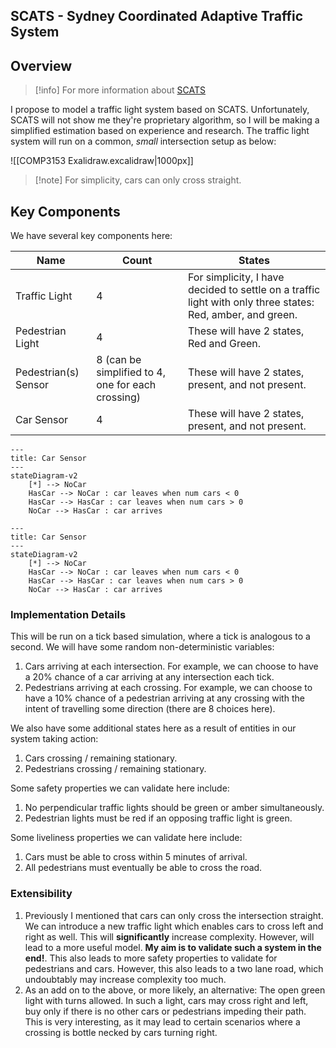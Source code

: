 ## SCATS - Sydney Coordinated Adaptive Traffic System

## Overview

> [!info] For more information about [SCATS](https://en.wikipedia.org/wiki/Sydney_Coordinated_Adaptive_Traffic_System)

I propose to model a traffic light system based on SCATS. Unfortunately, SCATS will not show me they're proprietary algorithm, so I will be making a simplified estimation based on experience and research. The traffic light system will run on a common, *small* intersection setup as below:

![[COMP3153 Exalidraw.excalidraw|1000px]]
> [!note] For simplicity, cars can only cross straight.

## Key Components
We have several key components here:

| Name                 | Count                                             | States                                                                                                     |
| -------------------- | ------------------------------------------------- | ---------------------------------------------------------------------------------------------------------- |
| Traffic Light        | 4                                                 | For simplicity, I have decided to settle on a traffic light with only three states: Red, amber, and green. |
| Pedestrian Light     | 4                                                 | These will have 2 states, Red and Green.                                                                   |
| Pedestrian(s) Sensor | 8 (can be simplified to 4, one for each crossing) | These will have 2 states, present, and not present.                                                        |
| Car Sensor           | 4                                                 | These will have 2 states, present, and not present.                                                        |
```mermaid
---
title: Car Sensor
---
stateDiagram-v2
	[*] --> NoCar
	HasCar --> NoCar : car leaves when num cars < 0
	HasCar --> HasCar : car leaves when num cars > 0 
	NoCar --> HasCar : car arrives 
```

```mermaid
---
title: Car Sensor
---
stateDiagram-v2
	[*] --> NoCar
	HasCar --> NoCar : car leaves when num cars < 0
	HasCar --> HasCar : car leaves when num cars > 0 
	NoCar --> HasCar : car arrives 
```

### Implementation Details
This will be run on a tick based simulation, where a tick is analogous to a second. We will have some random non-deterministic variables:
1. Cars arriving at each intersection. For example, we can choose to have a 20% chance of a car arriving at any intersection each tick.
2. Pedestrians arriving at each crossing. For example, we can choose to have a 10% chance of a pedestrian arriving at any crossing with the intent of travelling some direction (there are 8 choices here).

We also have some additional states here as a result of entities in our system taking action:
1. Cars crossing / remaining stationary.
2. Pedestrians crossing / remaining stationary.

Some safety properties we can validate here include:
1. No perpendicular traffic lights should be green or amber simultaneously.
2. Pedestrian lights must be red if an opposing traffic light is green.

Some liveliness properties we can validate here include:
1. Cars must be able to cross within 5 minutes of arrival.
2. All pedestrians must eventually be able to cross the road.

### Extensibility
1. Previously I mentioned that cars can only cross the intersection straight. We can introduce a new traffic light which enables cars to cross left and right as well. This will **significantly** increase complexity. However, will lead to a more useful model. **My aim is to validate such a system in the end!**. This also leads to more safety properties to validate for pedestrians and cars. However, this also leads to a two lane road, which undoubtably may increase complexity too much.
2. As an add on to the above, or more likely, an alternative: The open green light with turns allowed. In such a light, cars may cross right and left, buy only if there is no other cars or pedestrians impeding their path. This is very interesting, as it may lead to certain scenarios where a crossing is bottle necked by cars turning right.